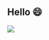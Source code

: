 <!--
**Toash/Toash** is a ✨ _special_ ✨ repository because its `README.md` (this file) appears on your GitHub profile.

Here are some ideas to get you started:

- 🔭 I’m currently working on ...
- 🌱 I’m currently learning ...
- 👯 I’m looking to collaborate on ...
- 🤔 I’m looking for help with ...
- 💬 Ask me about ...
- 📫 How to reach me: ...
- 😄 Pronouns: ...
- ⚡ Fun fact: ...
-->

## Hello 😄
<a href="https://github.com/Toash/ClimbingApp">
  <img align="left" src="https://github-readme-stats.vercel.app/api/pin/?username=Toash&repo=ClimbingApp&theme=github_dark_dimmed" />
</a>







